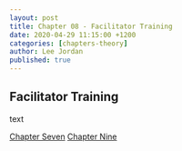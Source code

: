 ```yaml
---
layout: post
title: Chapter 08 - Facilitator Training
date: 2020-04-29 11:15:00 +1200
categories: [chapters-theory]
author: Lee Jordan
published: true
---
```


<h2>Facilitator Training</h2>

text

<div class="pagination">
    <a class="pagination-item older" href="https://therapy.geraldleejordan.com/chapter-07/">Chapter Seven</a>
      <a class="pagination-item newer" href="https://therapy.geraldleejordan.com/chapter-09/">Chapter Nine</a>
</div>
